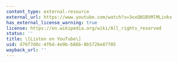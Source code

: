 ```yaml
---
content_type: external-resource
external_url: https://www.youtube.com/watch?v=3oxQN1BVMlMLinks
has_external_license_warning: true
license: https://en.wikipedia.org/wiki/All_rights_reserved
status: ''
title: \[Listen on YouTube\]
uid: d76f7d8c-4f6d-4e9b-b86b-8b5726e87705
wayback_url: ''
---
```

